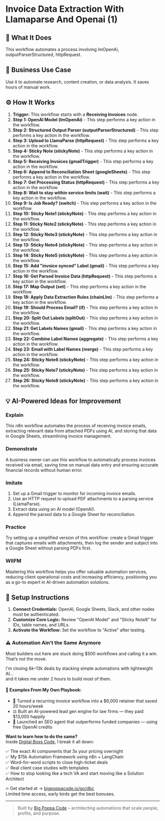 # Invoice Data Extraction With Llamaparse And Openai (1)

## 🚀 What It Does
This workflow automates a process involving lmOpenAi, outputParserStructured, httpRequest.

## 💼 Business Use Case
Use it to automate research, content creation, or data analysis. It saves hours of manual work.

## ⚙️ How It Works
1.  **Trigger:** This workflow starts with a **Receiving Invoices** node.
2. **Step 1: OpenAI Model (lmOpenAi)** - This step performs a key action in the workflow.
3. **Step 2: Structured Output Parser (outputParserStructured)** - This step performs a key action in the workflow.
4. **Step 3: Upload to LlamaParse (httpRequest)** - This step performs a key action in the workflow.
5. **Step 4: Sticky Note (stickyNote)** - This step performs a key action in the workflow.
6. **Step 5: Receiving Invoices (gmailTrigger)** - This step performs a key action in the workflow.
7. **Step 6: Append to Reconciliation Sheet (googleSheets)** - This step performs a key action in the workflow.
8. **Step 7: Get Processing Status (httpRequest)** - This step performs a key action in the workflow.
9. **Step 8: Wait to stay within service limits (wait)** - This step performs a key action in the workflow.
10. **Step 9: Is Job Ready? (switch)** - This step performs a key action in the workflow.
11. **Step 10: Sticky Note1 (stickyNote)** - This step performs a key action in the workflow.
12. **Step 11: Sticky Note2 (stickyNote)** - This step performs a key action in the workflow.
13. **Step 12: Sticky Note3 (stickyNote)** - This step performs a key action in the workflow.
14. **Step 13: Sticky Note4 (stickyNote)** - This step performs a key action in the workflow.
15. **Step 14: Sticky Note5 (stickyNote)** - This step performs a key action in the workflow.
16. **Step 15: Add "invoice synced" Label (gmail)** - This step performs a key action in the workflow.
17. **Step 16: Get Parsed Invoice Data (httpRequest)** - This step performs a key action in the workflow.
18. **Step 17: Map Output (set)** - This step performs a key action in the workflow.
19. **Step 18: Apply Data Extraction Rules (chainLlm)** - This step performs a key action in the workflow.
20. **Step 19: Should Process Email? (if)** - This step performs a key action in the workflow.
21. **Step 20: Split Out Labels (splitOut)** - This step performs a key action in the workflow.
22. **Step 21: Get Labels Names (gmail)** - This step performs a key action in the workflow.
23. **Step 22: Combine Label Names (aggregate)** - This step performs a key action in the workflow.
24. **Step 23: Email with Label Names (merge)** - This step performs a key action in the workflow.
25. **Step 24: Sticky Note6 (stickyNote)** - This step performs a key action in the workflow.
26. **Step 25: Sticky Note7 (stickyNote)** - This step performs a key action in the workflow.
27. **Step 26: Sticky Note8 (stickyNote)** - This step performs a key action in the workflow.

## 💡 AI-Powered Ideas for Improvement
### Explain
This n8n workflow automates the process of receiving invoice emails, extracting relevant data from attached PDFs using AI, and storing that data in Google Sheets, streamlining invoice management.

### Demonstrate
A business owner can use this workflow to automatically process invoices received via email, saving time on manual data entry and ensuring accurate financial records without human error.

### Imitate
1. Set up a Gmail trigger to monitor for incoming invoice emails.
2. Use an HTTP request to upload PDF attachments to a parsing service (LlamaParse).
3. Extract data using an AI model (OpenAI).
4. Append the parsed data to a Google Sheet for reconciliation.

### Practice
Try setting up a simplified version of this workflow: create a Gmail trigger that captures emails with attachments, then log the sender and subject into a Google Sheet without parsing PDFs first.

### WIIFM
Mastering this workflow helps you offer valuable automation services, reducing client operational costs and increasing efficiency, positioning you as a go-to expert in AI-driven automation solutions.

## 🔧 Setup Instructions
1. **Connect Credentials:** OpenAI, Google Sheets, Slack, and other nodes must be authenticated.
2. **Customize Core Logic:** Review "OpenAI Model" and "Sticky Note8" for IDs, table names, and URLs.
3. **Activate the Workflow:** Set the workflow to "Active" after testing.

### ⚠️ Automation Ain’t the Same Anymore

Most builders out here are stuck doing $500 workflows and calling it a win.  
That’s not the move.  

I'm closing $6k–$13k deals by stacking simple automations with lightweight AI...  
and it takes me under 2 hours to build most of them.

#### 🧠 Examples From My Own Playbook:
- 🔁 Turned a recurring invoice workflow into a $6,000 retainer that saved 20 hours/week  
- ⚖️ Built an AI-powered lead gen engine for law firms — they paid $13,000 happily  
- 🚀 Launched an SEO agent that outperforms funded companies — using free OpenAI credits  

**Want to learn how to do the same?**  
Inside [Digital Boss Code](https://bigpoppacode.io/go/dbc), I break it all down:

✅ The exact AI components that 3x your pricing overnight  
✅ My $15k Automation Framework using n8n + LangChain  
✅ Word-for-word scripts to close high-ticket deals  
✅ Real client case studies with templates  
✅ How to stop looking like a tech VA and start moving like a Solution Architect  

🔥 Get started at → [bigpoppacode.io/go/dbc](https://bigpoppacode.io/go/dbc)  
Limited time access, early birds get the best bonuses.

---
> Built by [Big Poppa Code](https://bigpoppacode.io) – architecting automations that scale people, profits, and purpose.
